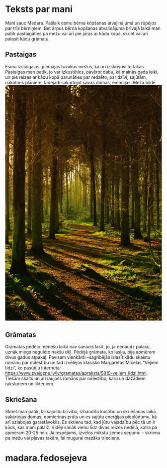  
# Teksts par mani
Mani sauc Madara. Pašlaik esmu bērna kopšanas atvaļinājumā un rūpējos par trīs bērniņiem. Bet ārpus bērna kopšanas atvaļinājuma brīvajā laikā man patīk pastaigāties pa mežu vai arī pie jūras ar kādu kopā, skriet vai arī palasīt kādu grāmatu. 
## Pastaigas
Esmu izstaigājusi piemājas tuvākos mežus, kā arī izskrējusi to takas. Pastaigas man patīk, jo var izkustēties, pavērot dabu, kā mainās gada laiki, un pie reizes ar kādu kopā parunāties par redzēto, par dzīvi, sajūtām, nākotnes plāniem, tādejādi sakārtojot savas domas, emocijas.
Meža bilde
![This is an image](/img/forest.jpg)
## Grāmatas
Grāmatas pēdējo mēnešu laikā nav sanācis lasīt, jo, ja nedaudz palasu, uznāk miegs negulēto nakšu dēļ. Pēdējā grāmata, ko lasīja, bija apmēram divus gadus atpakaļ. Pavisam vienkārši –sagribējās izlasīt kādu skaistu romānu par mīlestību un tad izvēlējos klasisko Margaretas Mičelas “Vējiem līdzi”, ko pasūtīju internetā: https://www.zvaigzne.lv/lv/gramatas/apraksts/5810-vejiem_lidzi.html. Tiešām skaits un aizraujošs romāns par mīlestību, karu un dažādiem raksturiem un likteņiem.
## Skriešana
Skriet man patīk, lai sajustu brīvību, izbaudītu kustību un skriešanas laikā sakārtojas domas, nomierinas prāts un es sajūtu enerģijas pieplūdumu, kā arī uzlabojas garastāvoklis. Es skrienu tad, kad jūtu vajadzību pēc tā un ir kāds, kas mani palaiž. Vidēji sanāk vienu līdz divas reizes nedēļā, katra pa apmēram 20-25 min. Ja iespējams, izvēlos mīkstu zemes segumu – skrienu pa mežu vai pļavas takām, lai mugurai mazāks trieciens. 

 # madara.fedosejeva
